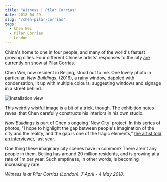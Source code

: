 ```yaml
---
title: "Witness | Pilar Corrias"
date: 2018-04-29
slug: "/chen-pilar-corrias"
tags:
  - Chen Wei
  - Pilar Corrias
  - London
---
```


China's home to one in four people, and many of the world's fastest growing cities. Four different Chinese artists' responses to the city [are currently on show at Pilar Corrias](http://www.pilarcorrias.com/exhibitions/witness-chen-wei-cui-jie-hao-jingban-zhang-ruyi/).

Chen Wei, now resident in Beijing, stood out to me. One lovely photo in particular, *New Buildings*, (2016), a rainy window, dappled with condensation, lit up with multiple colours, suggesting windows and signage in a street behind.

![Installation view](/chen-pilar-corrias.jpg)

This weirdly wistful image is a bit of a trick, though. The exhibition notes reveal that Chen carefully constructs his interiors in his own studio.

*Now Buildings* is part of Chen's ongoing 'New City' project. In this series of photos, "I hope to highlight the gap between people's imagination of the city and the reality, and the gap is one of the tragic elements," [the artist told an interviewer](https://ocula.com/magazine/conversations/chen-wei/), last year.

One thing these imaginary city scenes have in common? There aren't any people in them. Beijing has around 20 million residents, and is growing at a rate of 1m per year. Such emptiness, in other words, is becoming increasingly rare.

*Witness is at Pilar Corrias (London). 7 April - 4 May 2018.*
